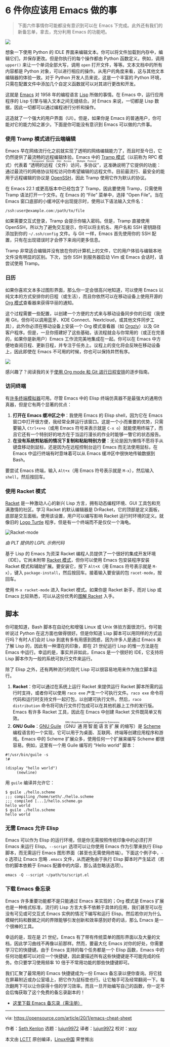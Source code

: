 [#]: collector: (lujun9972)
[#]: translator: (lujun9972)
[#]: reviewer: (wxy)
[#]: publisher: (wxy)
[#]: url: (https://linux.cn/article-12004-1.html)
[#]: subject: (6 things you should be doing with Emacs)
[#]: via: (https://opensource.com/article/20/1/emacs-cheat-sheet)
[#]: author: (Seth Kenlon https://opensource.com/users/seth)

6 件你应该用 Emacs 做的事
======

> 下面六件事情你可能都没有意识到可以在 Emacs 下完成。此外还有我们的新备忘单，拿去，充分利用 Emacs 的功能吧。

![](https://img.linux.net.cn/data/attachment/album/202003/17/133738wjj66p2safcpc50z.jpg)

想象一下使用 Python 的 IDLE 界面来编辑文本。你可以将文件加载到内存中，编辑它们，并保存更改。但是你执行的每个操作都由 Python 函数定义。例如，调用 `upper()` 来让一个单词全部大写，调用 `open` 打开文件，等等。文本文档中的所有内容都是 Python 对象，可以进行相应的操作。从用户的角度来看，这与其他文本编辑器的体验一致。对于 Python 开发人员来说，这是一个丰富的 Python 环境，只需在配置文件中添加几个自定义函数就可以对其进行更改和开发。

这就是 [Emacs][2] 对 1958 年的编程语言 [Lisp][3] 所做的事情。在 Emacs 中，运行应用程序的 Lisp 引擎与输入文本之间无缝结合。对 Emacs 来说，一切都是 Lisp 数据，因此一切都可以通过编程进行分析和操作。

这造就了一个强大的用户界面（UI）。但是，如果你是 Emacs 的普通用户，你可能对它的能力知之甚少。下面是你可能没有意识到 Emacs 可以做的六件事。

### 使用 Tramp 模式进行云端编辑

Emacs 早在网络流行化之前就实现了透明的网络编辑能力了，而且时至今日，它仍然提供了最流畅的远程编辑体验。Emacs 中的 [Tramp 模式][4]（以前称为 RPC 模式）代表着 “<ruby>透明的远程（文件）访问，多协议<rt>Transparent Remote (file) Access，Multiple Protocol</rt></ruby>”，这准确说明了它提供的功能：通过最流行的网络协议轻松访问你希望编辑的远程文件。目前最流行、最安全的能用于远程编辑的协议是 [OpenSSH][5]，因此 Tramp 使用它作为默认的协议。

在 Emacs 22.1 或更高版本中已经包含了 Tramp，因此要使用 Tramp，只需使用 Tramp 语法打开一个文件。在 Emacs 的 “File” 菜单中，选择 “Open File”。当在 Emacs 窗口底部的小缓冲区中出现提示时，使用以下语法输入文件名：

```
/ssh:user@example.com:/path/to/file
```

如果需要交互式登录，Tramp 会提示你输入密码。但是，Tramp 直接使用 OpenSSH，所以为了避免交互提示，你可以将主机名、用户名和 SSH 密钥路径添加到你的 `~/.ssh/config` 文件。与 Git 一样，Emacs 首先使用你的 SSH 配置，只有在出现错误时才会停下来询问更多信息。

Tramp 非常适合编辑并没有放在你的计算机上的文件，它的用户体验与编辑本地文件没有明显的区别。下次，当你 SSH 到服务器启动 Vim 或 Emacs 会话时，请尝试使用 Tramp。

### 日历

如果你喜欢文本多过图形界面，那么你一定会很高兴地知道，可以使用 Emacs 以纯文本的方式安排你的日程（或生活），而且你依然可以在移动设备上使用开源的 [Org 模式][6]查看器来获得华丽的通知。

这个过程需要一些配置，以创建一个方便的方式来与移动设备同步你的日程（我使用 Git，但你可以调用蓝牙、KDE Connect、Nextcloud，或其他文件同步工具），此外你必须在移动设备上安装一个 Org 模式查看器（如 [Orgzly][7]）以及 Git 客户程序。但是，一旦你搭建好了这些基础，该流程就会与你常用的（或正在完善的，如果你是新用户）Emacs 工作流完美地集成在一起。你可以在 Emacs 中方便地查阅日程、更新日程，并专注于任务上。议程上的变化将会反映在移动设备上，因此即使在 Emacs 不可用的时候，你也可以保持井然有序。

![][8]

感兴趣了？阅读我的关于[使用 Org mode 和 Git 进行日程安排][9]的逐步指南。

### 访问终端

有[许多终端模拟器][10]可用。尽管 Emacs 中的 Elisp 终端仿真器不是最强大的通用仿真器，但是它有两个显著的优点：

1. **打开在 Emacs 缓冲区之中**：我使用 Emacs 的 Elisp shell，因为它在 Emacs 窗口中打开很方便，我经常全屏运行该窗口。这是一个小而重要的优势，只需要输入 `Ctrl+x+o`（或用 Emacs 符号来表示就是 `C-x o`）就能使用终端了，而且它还有一个特别好的地方在于当运行漫长的作业时能够一瞥它的状态报告。
2. **在没有系统剪贴板的情况下复制和粘贴特别方便**：无论是因为懒惰不愿将手从键盘移动到鼠标，还是因为在远程控制台运行 Emacs 而无法使用鼠标，在 Emacs 中运行终端有时意味着可以从 Emacs 缓冲区中很快地传输数据到 Bash。

要尝试 Emacs 终端，输入 `Alt+x`（用 Emacs 符号表示就是 `M-x`），然后输入 `shell`，然后按回车。

### 使用 Racket 模式

[Racket][11] 是一种激动人心的新兴 Lisp 方言，拥有动态编程环境、GUI 工具包和充满激情的社区。学习 Racket 的默认编辑器是 DrRacket，它的顶部是定义面板，底部是交互面板。使用该设置，用户可以编写影响 Racket 运行时环境的定义。就像旧的 [Logo Turtle][12] 程序，但是有一个终端而不是仅仅一个海龟。

![Racket-mode][13]

*由 PLT 提供的 LGPL 示例代码*

基于 Lisp 的 Emacs 为资深 Racket 编程人员提供了一个很好的集成开发环境（IDE）。它尚未附带 [Racket 模式][14]，但你可以使用 Emacs 包安装程序安装 Racket 模式和辅助扩展。要安装它，按下 `Alt+X`（用 Emacs 符号表示就是 `M-x`），键入 `package-install`，然后按回车。接着输入要安装的包 `racet-mode`，按回车。

使用 `M-x racket-mode` 进入 Racket 模式。如果你是 Racket 新手，而对 Lisp 或 Emacs 比较熟悉，可以从这份优秀的[图解 Racket][15] 入手。

## 脚本

你可能知道，Bash 脚本在自动化和增强 Linux 或 Unix 体验方面很流行。你可能听说过 Python 在这方面也做得很好。但是你知道 Lisp 脚本可以用同样的方式运行吗？有时人们会对 Lisp 到底有多有用感到困惑，因为许多人是通过 Emacs 来了解 Lisp 的，因此有一种潜在的印象，即在 21 世纪运行 Lisp 的惟一方法是在 Emacs 中运行。幸运的是，事实并非如此，Emacs 是一个很好的 IDE，它支持将 Lisp 脚本作为一般的系统可执行文件来运行。

除了 Elisp 之外，还有两种流行的现代 Lisp 可以很容易地用来作为独立脚本运行。

1. **Racket**：你可以通过在系统上运行 Racket 来提供运行 Racket 脚本所需的运行时支持，或者你可以使用 `raco exe` 产生一个可执行文件。`raco exe` 命令将代码和运行时支持文件一起打包，以创建可执行文件。然后，`raco distribution` 命令将可执行文件打包成可以在其他机器上工作的发行版。Emacs 有许多 Racket 工具，因此在 Emacs 中创建 Racket 文件既简单又有效。
2. **GNU Guile**：[GNU Guile][16]（<ruby>GNU 通用智能语言扩展<rt>GNU Ubiquitous Intelligent Language for Extensions</rt></ruby> 的缩写）是 [Scheme][17] 编程语言的一个实现，它可以用于为桌面、互联网、终端等创建应用程序和游戏。Emacs 中的 Scheme 扩展众多，使用任何一个扩展来编写 Scheme 都很容易。例如，这里有一个用 Guile 编写的 “Hello world” 脚本：

```
#!/usr/bin/guile -s
!#

(display "hello world")
     (newline)
```

用 `guile` 编译并允许它：

```
$ guile ./hello.scheme
;;; compiling /home/seth/./hello.scheme
;;; compiled [...]/hello.scheme.go
hello world
$ guile ./hello.scheme
hello world
```

### 无需 Emacs 允许 Elisp

Emacs 可以作为 Elisp 的运行环境，但是你无需按照传统印象中的必须打开 Emacs 来运行 Elisp。`--script` 选项可以让你使用 Emacs 作为引擎来执行 Elisp 脚本，而无需运行 Emacs 图形界面（甚至也无需使用终端）。下面这个例子中，`-Q` 选项让 Emacs 忽略 `.emacs` 文件，从而避免由于执行 Elisp 脚本时产生延迟（若你的脚本依赖于 Emacs 配置中的内容，那么请忽略该选项）。

```
emacs -Q --script ~/path/to/script.el
```

### 下载 Emacs 备忘录

Emacs 许多重要功能都不是只能通过 Emacs 来实现的；Org 模式是 Emacs 扩展也是一种格式标准，流行的 Lisp 方言大多不依赖于具体的应用，我们甚至可以在没有可见或可交互式 Emacs 实例的情况下编写和运行 Elisp。然后若你对为什么模糊代码和数据之间的界限能够引发创新和效率感到好奇的话，那么 Emacs 是一个很棒的工具。

幸运的是，现在是 21 世纪，Emacs 有了带有传统菜单的图形界面以及大量的文档，因此学习曲线不再像以前那样。然而，要最大化 Emacs 对你的好处，你需要学习它的快捷键。由于 Emacs 支持的每个任务都是一个 Elisp 函数，Emacs 中的任何功能都可以对应一个快捷键，因此要描述所有这些快捷键是不可能完成的任务。你只要学习使用频率 10 倍于不常用功能的那些快捷键即可。

我们汇聚了最常用的 Emacs 快捷键成为一份 Emacs 备忘录以便你查询。将它挂在屏幕附近或办公室墙上，把它作为鼠标垫也行。让它触手可及经常翻阅一下。每次翻两下可以让你获得十倍的学习效率。而且一旦开始编写自己的函数，你一定不会后悔获取了这个免费的备忘录副本的！

- [这里下载 Emacs 备忘录（需注册）](https://opensource.com/downloads/emacs-cheat-sheet)

--------------------------------------------------------------------------------
via: https://opensource.com/article/20/1/emacs-cheat-sheet

作者：[Seth Kenlon][a]
选题：[lujun9972][b]
译者：[lujun9972](https://github.com/lujun9972)
校对：[wxy](https://github.com/wxy)

本文由 [LCTT](https://github.com/LCTT/TranslateProject) 原创编译，[Linux中国](https://linux.cn/) 荣誉推出

[a]: https://opensource.com/users/seth
[b]: https://github.com/lujun9972
[1]: https://opensource.com/sites/default/files/styles/image-full-size/public/lead-images/browser_blue_text_editor_web.png
[2]: https://www.gnu.org/software/emacs/
[3]: https://en.wikipedia.org/wiki/Lisp_(programming_language)
[4]: https://www.gnu.org/software/tramp/
[5]: https://www.openssh.com/
[6]: https://orgmode.org/
[7]: https://f-droid.org/en/packages/com.orgzly/
[8]: https://opensource.com/sites/default/files/uploads/orgzly-agenda.jpg
[9]: https://linux.cn/article-11320-1.html
[10]: https://linux.cn/article-11814-1.html
[11]: http://racket-lang.org/
[12]: https://en.wikipedia.org/wiki/Logo_(programming_language)#Turtle_and_graphics
[13]: https://opensource.com/sites/default/files/racket-mode.jpg
[14]: https://www.racket-mode.com/
[15]: https://docs.racket-lang.org/quick/index.html
[16]: https://www.gnu.org/software/guile/
[17]: https://en.wikipedia.org/wiki/Scheme_(programming_language)
